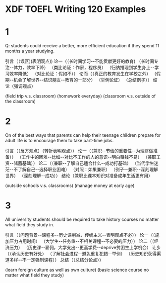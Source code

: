 XDF TOEFL Writing 120 Examples
===

# 1

Q: students could receive a better, more efficient education if they spend 11
months a year studying.

引言（（误区)(表明观点))
论一（（长时间学习--不能贡献更好的教育)
      （长时间专注--体力，效率下降）
      （类比论证：作家，程序员）
      （归纳推理到学生身上--学习效率降低）
      （对比论证：假如不））
论而（（真正的教育发生在学校之外）
      （假期--机会了解世界--结识朋友--教育的一部分）
      （举例论证）
      （总结例子））
结论（强调观点）

(field trip v.s. classroom) (homework everyday) (classroom v.s. outside of the classroom)

# 2

On of the best ways that parents can help their teenage children prepare for
adult life is to encourage them to take part-time jobs.

引言（（反方观点）（转折表明观点））
论一（（兼职--节俭的重要性--为理财做准备））
      （工作中的困难--比如--对比不工作的人的意识--明白赚钱不易）
      （兼职工资--储蓄基础））
论二（（兼职--了解自己适合什么--成功打基础）
      （当代学生迷茫--不了解自己--选择职业困难）
      （对照：如果兼职）
      （例子--兼职--深刻理解世界）
      （深刻理解--成功））
结论（兼职比课本知识对准备成年生活更有用）

(outside schools v.s. classrooms) (manage money at early age)

# 3

All university students should be required to take history courses no matter
what field they study in.

引言（（问题背景--课程多--历史课削减，传统主义--表明观点不必））
论一（（施加压力占用时间）
      （大学生--任务重--不相关课程--不必要的压力））
论二（（经济压力）
      （历史课--雇佣，大学支出--更高学费--deprive贫困生上学机会）
让步（（承认历史有好处）
      （了解社会进程--避免重复犯错--举例）
      （历史知识获得渠道多样--不一定强制课程））
总结（（总结分论点））

(learn foreign culture as well as own culture) (basic science course no matter what field they study)
